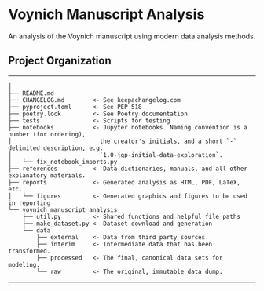 # Voynich Manuscript Analysis

An analysis of the Voynich manuscript using modern data analysis methods.

## Project Organization
------------

    │
    ├── README.md           
    ├── CHANGELOG.md        <- See keepachangelog.com
    ├── pyproject.toml      <- See PEP 518
    ├── poetry.lock         <- See Poetry documentation
    ├── tests               <- Scripts for testing
    ├── notebooks           <- Jupyter notebooks. Naming convention is a number (for ordering),
    │                         the creator's initials, and a short `-` delimited description, e.g.
    │                         `1.0-jqp-initial-data-exploration`.
    │   └── fix_notebook_imports.py
    ├── references          <- Data dictionaries, manuals, and all other explanatory materials.
    ├── reports             <- Generated analysis as HTML, PDF, LaTeX, etc.
    │   └── figures         <- Generated graphics and figures to be used in reporting
    └── voynich_manuscript_analysis
        ├── util.py         <- Shared functions and helpful file paths
        ├── make_dataset.py <- Dataset download and generation
        └── data
            ├── external    <- Data from third party sources.
            ├── interim     <- Intermediate data that has been transformed.
            ├── processed   <- The final, canonical data sets for modeling.
            └── raw         <- The original, immutable data dump.
     

--------
